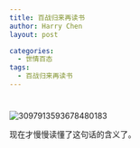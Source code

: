 ```yaml
---
title: 百战归来再读书
author: Harry Chen
layout: post

categories:
  - 世情百态
tags:
  - 百战归来再读书
---
```

# 

![3097913593678480183][1]

现在才慢慢读懂了这句话的含义了。

   [1]: http://www.roybit.com/wp-content/uploads/2011/08/3097913593678480183_thumb.jpg (3097913593678480183)
